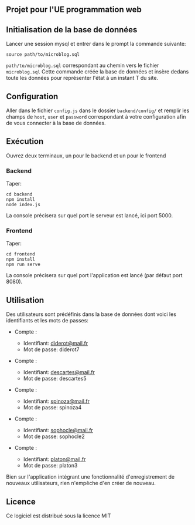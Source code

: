 ## Projet pour l'UE programmation web

## Initialisation de la base de données

Lancer une session mysql et entrer dans le prompt la commande suivante:
```
source path/to/microblog.sql
```
`path/to/microblog.sql` correspondant au chemin vers le fichier `microblog.sql`
Cette commande créée la base de données et insère dedans toute les données pour représenter l'état à un instant T du site.

## Configuration

Aller dans le fichier `config.js` dans le dossier `backend/config/` et remplir les champs de `host`, `user` et `password` correspondant à votre configuration afin de vous connecter à la base de données.

## Exécution

Ouvrez deux terminaux, un pour le backend et un pour le frontend

### Backend
Taper:
```
cd backend
npm install
node index.js
```
La console précisera sur quel port le serveur est lancé, ici port 5000.

### Frontend
Taper:
```
cd frontend
npm install
npm run serve
```
La console précisera sur quel port l'application est lancé (par défaut port 8080).

## Utilisation

Des utilisateurs sont prédéfinis dans la base de données dont voici les identifiants et les mots de passes:

* Compte :
    + Identifiant: diderot@mail.fr
    + Mot de passe: diderot7

* Compte :
    + Identifiant: descartes@mail.fr
    + Mot de passe: descartes5

* Compte :
    + Identifiant: spinoza@mail.fr
    + Mot de passe: spinoza4

* Compte :
    + Identifiant: sophocle@mail.fr
    + Mot de passe: sophocle2

* Compte :
    + Identifiant: platon@mail.fr
    + Mot de passe: platon3

    
Bien sur l'application intégrant une fonctionnalité d'enregistrement de nouveaux utilisateurs,
rien n'empêche d'en créer de nouveau.

## Licence

Ce logiciel est distribué sous la licence MIT

